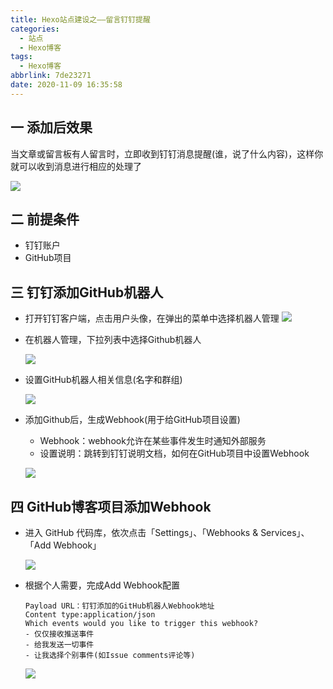 ```yaml
---
title: Hexo站点建设之——留言钉钉提醒
categories:
  - 站点
  - Hexo博客
tags:
  - Hexo博客
abbrlink: 7de23271
date: 2020-11-09 16:35:58
---
```

## 一 添加后效果

当文章或留言板有人留言时，立即收到钉钉消息提醒(谁，说了什么内容)，这样你就可以收到消息进行相应的处理了

![][1]

<!--more-->
## 二 前提条件

* 钉钉账户
* GitHub项目

## 三 钉钉添加GitHub机器人

* 打开钉钉客户端，点击用户头像，在弹出的菜单中选择机器人管理
  ![][2]
  
* 在机器人管理，下拉列表中选择Github机器人

  ![][3]
  
* 设置GitHub机器人相关信息(名字和群组)

  ![][4]
  
* 添加Github后，生成Webhook(用于给GitHub项目设置)

  - Webhook：webhook允许在某些事件发生时通知外部服务
  - 设置说明：跳转到钉钉说明文档，如何在GitHub项目中设置Webhook

  ![][5]
## 四 GitHub博客项目添加Webhook

* 进入 GitHub 代码库，依次点击「Settings」、「Webhooks & Services」、「Add Webhook」

  ![][6]
  
* 根据个人需要，完成Add Webhook配置

  ```
  Payload URL：钉钉添加的GitHub机器人Webhook地址
  Content type:application/json
  Which events would you like to trigger this webhook?
  - 仅仅接收推送事件
  - 给我发送一切事件
  - 让我选择个别事件(如Issue comments评论等)
  ```

  ![][7]


[1]:https://cdn.jsdelivr.net/gh/PGzxc/CDN@master/blog-hexo/hexo-message-pre-result.png
[2]:https://cdn.jsdelivr.net/gh/PGzxc/CDN@master/blog-hexo/hexo-message-dingding-robot-manage.png
[3]:https://cdn.jsdelivr.net/gh/PGzxc/CDN@master/blog-hexo/hexo-message-robot-mange-list-github.png
[4]:https://cdn.jsdelivr.net/gh/PGzxc/CDN@master/blog-hexo/hexo-message-github-robot-info.png
[5]:https://cdn.jsdelivr.net/gh/PGzxc/CDN@master/blog-hexo/hexo-message-github-webhook-make.png
[6]:https://cdn.jsdelivr.net/gh/PGzxc/CDN@master/blog-hexo/hexo-message-github-project-add-webhook.png
[7]:https://cdn.jsdelivr.net/gh/PGzxc/CDN@master/blog-hexo/hexo-message-add-webhook-set.png